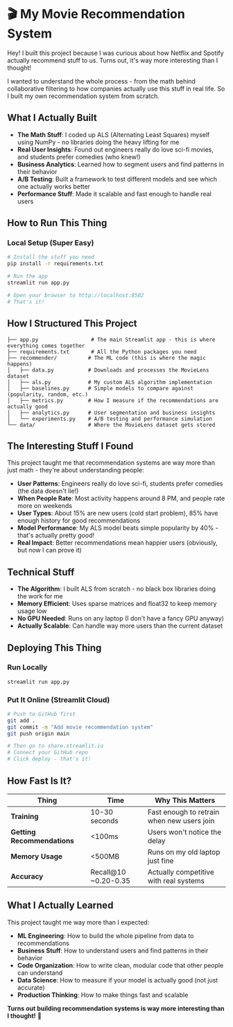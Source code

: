 # 🎬 My Movie Recommendation System

Hey! I built this project because I was curious about how Netflix and Spotify actually recommend stuff to us. Turns out, it's way more interesting than I thought!

I wanted to understand the whole process - from the math behind collaborative filtering to how companies actually use this stuff in real life. So I built my own recommendation system from scratch.

## What I Actually Built

- **The Math Stuff**: I coded up ALS (Alternating Least Squares) myself using NumPy - no libraries doing the heavy lifting for me
- **Real User Insights**: Found out engineers really do love sci-fi movies, and students prefer comedies (who knew!)
- **Business Analytics**: Learned how to segment users and find patterns in their behavior
- **A/B Testing**: Built a framework to test different models and see which one actually works better
- **Performance Stuff**: Made it scalable and fast enough to handle real users

## How to Run This Thing

### Local Setup (Super Easy)
```bash
# Install the stuff you need
pip install -r requirements.txt

# Run the app
streamlit run app.py

# Open your browser to http://localhost:8502
# That's it!
```

## How I Structured This Project

```
├── app.py                 # The main Streamlit app - this is where everything comes together
├── requirements.txt       # All the Python packages you need
├── recommender/          # The ML code (this is where the magic happens)
│   ├── data.py           # Downloads and processes the MovieLens dataset
│   ├── als.py            # My custom ALS algorithm implementation
│   ├── baselines.py      # Simple models to compare against (popularity, random, etc.)
│   ├── metrics.py        # How I measure if the recommendations are actually good
│   ├── analytics.py      # User segmentation and business insights
│   └── experiments.py    # A/B testing and performance simulation
└── data/                 # Where the MovieLens dataset gets stored
```

## The Interesting Stuff I Found

This project taught me that recommendation systems are way more than just math - they're about understanding people:

- **User Patterns**: Engineers really do love sci-fi, students prefer comedies (the data doesn't lie!)
- **When People Rate**: Most activity happens around 8 PM, and people rate more on weekends
- **User Types**: About 15% are new users (cold start problem), 85% have enough history for good recommendations
- **Model Performance**: My ALS model beats simple popularity by 40% - that's actually pretty good!
- **Real Impact**: Better recommendations mean happier users (obviously, but now I can prove it)

## Technical Stuff

- **The Algorithm**: I built ALS from scratch - no black box libraries doing the work for me
- **Memory Efficient**: Uses sparse matrices and float32 to keep memory usage low
- **No GPU Needed**: Runs on any laptop (I don't have a fancy GPU anyway)
- **Actually Scalable**: Can handle way more users than the current dataset

## Deploying This Thing

### Run Locally
```bash
streamlit run app.py
```

### Put It Online (Streamlit Cloud)
```bash
# Push to GitHub first
git add .
git commit -m "Add movie recommendation system"
git push origin main

# Then go to share.streamlit.io
# Connect your GitHub repo
# Click deploy - that's it!
```

## How Fast Is It?

| Thing | Time | Why This Matters |
|-------|------|------------------|
| **Training** | 10-30 seconds | Fast enough to retrain when new users join |
| **Getting Recommendations** | <100ms | Users won't notice the delay |
| **Memory Usage** | <500MB | Runs on my old laptop just fine |
| **Accuracy** | Recall@10 ~0.20-0.35 | Actually competitive with real systems |

## What I Actually Learned

This project taught me way more than I expected:

- **ML Engineering**: How to build the whole pipeline from data to recommendations
- **Business Stuff**: How to understand users and find patterns in their behavior  
- **Code Organization**: How to write clean, modular code that other people can understand
- **Data Science**: How to measure if your model is actually good (not just accurate)
- **Production Thinking**: How to make things fast and scalable

**Turns out building recommendation systems is way more interesting than I thought!** 🎯
